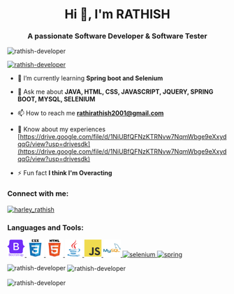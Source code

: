 <h1 align="center">Hi 👋, I'm RATHISH</h1>
<h3 align="center">A passionate Software Developer & Software Tester</h3>

<p align="left"> <img src="https://komarev.com/ghpvc/?username=rathish-developer&label=Profile%20views&color=0e75b6&style=flat" alt="rathish-developer" /> </p>

<p align="left"> <a href="https://github.com/ryo-ma/github-profile-trophy"><img src="https://github-profile-trophy.vercel.app/?username=rathish-developer" alt="rathish-developer" /></a> </p>

- 🌱 I’m currently learning **Spring boot and Selenium**

- 💬 Ask me about **JAVA, HTML, CSS, JAVASCRIPT, JQUERY, SPRING BOOT, MYSQL, SELENIUM**

- 📫 How to reach me **rathirathish2001@gmail.com**

- 📄 Know about my experiences [https://drive.google.com/file/d/1NiUBfQFNzKTRNvw7NqmWbge9eXxydqqG/view?usp=drivesdk](https://drive.google.com/file/d/1NiUBfQFNzKTRNvw7NqmWbge9eXxydqqG/view?usp=drivesdk)

- ⚡ Fun fact **I think I'm Overacting**

<h3 align="left">Connect with me:</h3>
<p align="left">
<a href="https://instagram.com/harley_rathish" target="blank"><img align="center" src="https://raw.githubusercontent.com/rahuldkjain/github-profile-readme-generator/master/src/images/icons/Social/instagram.svg" alt="harley_rathish" height="30" width="40" /></a>
</p>

<h3 align="left">Languages and Tools:</h3>
<p align="left"> <a href="https://getbootstrap.com" target="_blank" rel="noreferrer"> <img src="https://raw.githubusercontent.com/devicons/devicon/master/icons/bootstrap/bootstrap-plain-wordmark.svg" alt="bootstrap" width="40" height="40"/> </a> <a href="https://www.w3schools.com/css/" target="_blank" rel="noreferrer"> <img src="https://raw.githubusercontent.com/devicons/devicon/master/icons/css3/css3-original-wordmark.svg" alt="css3" width="40" height="40"/> </a> <a href="https://www.w3.org/html/" target="_blank" rel="noreferrer"> <img src="https://raw.githubusercontent.com/devicons/devicon/master/icons/html5/html5-original-wordmark.svg" alt="html5" width="40" height="40"/> </a> <a href="https://www.java.com" target="_blank" rel="noreferrer"> <img src="https://raw.githubusercontent.com/devicons/devicon/master/icons/java/java-original.svg" alt="java" width="40" height="40"/> </a> <a href="https://developer.mozilla.org/en-US/docs/Web/JavaScript" target="_blank" rel="noreferrer"> <img src="https://raw.githubusercontent.com/devicons/devicon/master/icons/javascript/javascript-original.svg" alt="javascript" width="40" height="40"/> </a> <a href="https://www.mysql.com/" target="_blank" rel="noreferrer"> <img src="https://raw.githubusercontent.com/devicons/devicon/master/icons/mysql/mysql-original-wordmark.svg" alt="mysql" width="40" height="40"/> </a> <a href="https://www.selenium.dev" target="_blank" rel="noreferrer"> <img src="https://raw.githubusercontent.com/detain/svg-logos/780f25886640cef088af994181646db2f6b1a3f8/svg/selenium-logo.svg" alt="selenium" width="40" height="40"/> </a> <a href="https://spring.io/" target="_blank" rel="noreferrer"> <img src="https://www.vectorlogo.zone/logos/springio/springio-icon.svg" alt="spring" width="40" height="40"/> </a> </p>

<p><img align="left" src="https://github-readme-stats.vercel.app/api/top-langs?username=rathish-developer&show_icons=true&locale=en&layout=compact" alt="rathish-developer" /></p>

<p>&nbsp;<img align="center" src="https://github-readme-stats.vercel.app/api?username=rathish-developer&show_icons=true&locale=en" alt="rathish-developer" /></p>

<p><img align="center" src="https://github-readme-streak-stats.herokuapp.com/?user=rathish-developer&" alt="rathish-developer" /></p>

